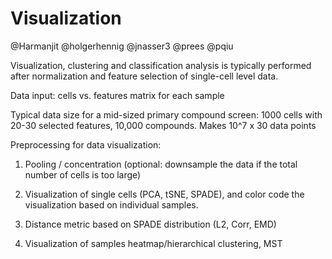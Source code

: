 # Visualization

@Harmanjit
@holgerhennig
@jnasser3
@prees
@pqiu

Visualization, clustering and classification analysis is typically performed after normalization and feature selection of single-cell level data. 

Data input: cells vs. features matrix for each sample

Typical data size for a mid-sized primary compound screen: 1000 cells with 20-30 selected features, 10,000 compounds. Makes 10^7 x 30 data points

Preprocessing for data visualization:

1. Pooling / concentration (optional: downsample the data if the total number of cells is too large)

2. Visualization of single cells (PCA, tSNE, SPADE), and color code the visualization based on individual samples.

3. Distance metric based on SPADE distribution (L2, Corr, EMD)

4. Visualization of samples heatmap/hierarchical clustering, MST
